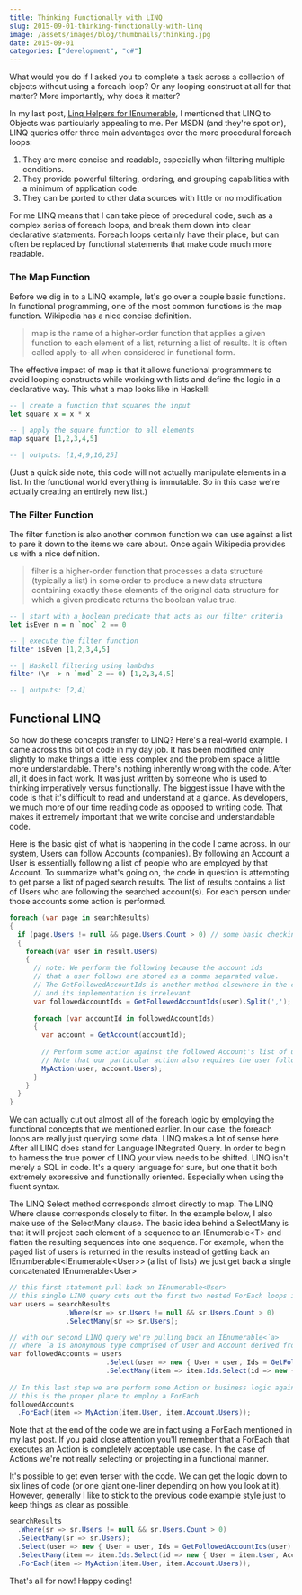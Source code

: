 ```yaml
---
title: Thinking Functionally with LINQ
slug: 2015-09-01-thinking-functionally-with-linq
image: /assets/images/blog/thumbnails/thinking.jpg
date: 2015-09-01
categories: ["development", "c#"]
---
```


What would you do if I asked you to complete a task across a collection of objects without using a foreach loop? Or any loop<!--more-->ing construct at all for that matter? More importantly, why does it matter?  

In my last post, [Linq Helpers for IEnumerable](/steve/blog/linq-helpers-for-IEnumerable/), I mentioned that LINQ to Objects was particularly appealing to me. Per MSDN (and they're spot on), LINQ queries offer three main advantages over the more procedural foreach loops:  

  1. They are more concise and readable, especially when filtering multiple conditions.  
  2. They provide powerful filtering, ordering, and grouping capabilities with a minimum of application code.   
  3. They can be ported to other data sources with little or no modification 

For me LINQ means that I can take piece of procedural code, such as a complex series of foreach loops, and break them down into clear declarative statements. Foreach loops certainly have their place, but can often be replaced by functional statements that make code much more readable. 

### The Map Function  

Before we dig in to a LINQ example, let's go over a couple basic functions. In functional programming, one of the most common functions is the map function. Wikipedia has a nice concise definition.
 
> map is the name of a higher-order function that applies a given function to each element of a list, returning a list of results. It is often called apply-to-all when considered in functional form.

The effective impact of map is that it allows functional programmers to avoid looping constructs while working with lists and define the logic in a declarative way. This what a map looks like in Haskell:  
  
```haskell
-- | create a function that squares the input
let square x = x * x

-- | apply the square function to all elements
map square [1,2,3,4,5]

-- | outputs: [1,4,9,16,25]
```  

(Just a quick side note, this code will not actually manipulate elements in a list. In the functional world everything is immutable. So in this case we're actually creating an entirely new list.)  

### The Filter Function  

The filter function is also another common function we can use against a list to pare it down to the items we care about. Once again Wikipedia provides us with a nice definition.

> filter is a higher-order function that processes a data structure (typically a list) in some order to produce a new data structure containing exactly those elements of the original data structure for which a given predicate returns the boolean value true.

```haskell
-- | start with a boolean predicate that acts as our filter criteria
let isEven n = n `mod` 2 == 0

-- | execute the filter function
filter isEven [1,2,3,4,5]

-- | Haskell filtering using lambdas
filter (\n -> n `mod` 2 == 0) [1,2,3,4,5]

-- | outputs: [2,4]
```

Functional LINQ
---------------

So how do these concepts transfer to LINQ? Here's a real-world example. I came across this bit of code in my day job. It has been modified only slightly to make things a little less complex and the problem space a little more understandable. There's nothing inherently wrong with the code. After all, it does in fact work. It was just written by someone who is used to thinking imperatively versus functionally. The biggest issue I have with the code is that it's difficult to read and understand at a glance. As developers, we much more of our time reading code as opposed to writing code. That makes it extremely important that we write concise and understandable code.

Here is the basic gist of what is happening in the code I came across. In our system, Users can follow Accounts (companies). By following an Account a User is essentially following a list of people who are employed by that Account. To summarize what's going on, the code in question is attempting to get parse a list of paged search results. The list of results contains a list of Users who are following the searched account(s). For each person under those accounts some action is performed.  

```csharp
foreach (var page in searchResults) 
{
  if (page.Users != null && page.Users.Count > 0) // some basic checking
  {
    foreach(var user in result.Users)
    {
      // note: We perform the following because the account ids 
      // that a user follows are stored as a comma separated value.
      // The GetFollowedAccountIds is another method elsewhere in the class  
      // and its implementation is irrelevant
      var followedAccountIds = GetFollowedAccountIds(user).Split(','); 
      
      foreach (var accountId in followedAccountIds)
      {
        var account = GetAccount(accountId);
        
        // Perform some action against the followed Account's list of users
        // Note that our particular action also requires the user following the account
        MyAction(user, account.Users);
      }
    }
  }
}
```  

We can actually cut out almost all of the foreach logic by employing the functional concepts that we mentioned earlier. In our case, the foreach loops are really just querying some data. LINQ makes a lot of sense here. After all LINQ does stand for Language INtegrated Query. In order to begin to harness the true power of LINQ your view needs to be shifted. LINQ isn't merely a SQL in code. It's a query language for sure, but one that it both extremely expressive and functionally oriented. Especially when using the fluent syntax. 

The LINQ Select method corresponds almost directly to map. The LINQ Where clause corresponds closely to filter. In the example below, I also make use of the SelectMany clause. The basic idea behind a SelectMany is that it will project each element of a sequence to an IEnumerable&lt;T&gt; and flatten the resulting sequences into one sequence. For example, when the paged list of users is returned in the results instead of getting back an IEnumberable&lt;IEnumerable&lt;User&gt;&gt; (a list of lists) we just get back a single concatenated IEnumerable&lt;User&gt;     

```csharp
// this first statement pull back an IEnumerable<User>
// this single LINQ query cuts out the first two nested ForEach loops in our impertive code
var users = searchResults
              .Where(sr => sr.Users != null && sr.Users.Count > 0)
              .SelectMany(sr => sr.Users);

// with our second LINQ query we're pulling back an IEnumerable<`a> 
// where `a is anonymous type comprised of User and Account derived from the AccountIds
var followedAccounts = users
                        .Select(user => new { User = user, Ids = GetFollowedAccountIds(user).Split(',') })
                        .SelectMany(item => item.Ids.Select(id => new { User = item.User, Account = GetAccount(id) }));
                        
// In this last step we are perform some Action or business logic against the final results
// this is the proper place to employ a ForEach
followedAccounts
  .ForEach(item => MyAction(item.User, item.Account.Users));
```  

Note that at the end of the code we are in fact using a ForEach mentioned in my last post. If you paid close attention you'll remember that a ForEach that executes an Action is completely acceptable use case. In the case of Actions we're not really selecting or projecting in a functional manner.   

It's possible to get even terser with the code. We can get the logic down to six lines of code (or one giant one-liner depending on how you look at it). However, generally I like to stick to the previous code example style just to keep things as clear as possible.  

```csharp
searchResults
  .Where(sr => sr.Users != null && sr.Users.Count > 0)
  .SelectMany(sr => sr.Users);
  .Select(user => new { User = user, Ids = GetFollowedAccountIds(user).Split(',') })
  .SelectMany(item => item.Ids.Select(id => new { User = item.User, Account = GetAccount(id) }));
  .ForEach(item => MyAction(item.User, item.Account.Users));
```  

That's all for now! Happy coding!   